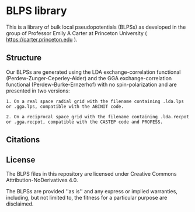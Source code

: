 # BLPS library

This is a library of bulk local pseudopotentials (BLPSs) as developed in the group of Professor Emily A Carter at Princeton University ( https://carter.princeton.edu ).

## Structure

Our BLPSs are generated using the LDA exchange-correlation functional (Perdew-Zunger-Ceperley-Alder) and the GGA exchange-correlation functional (Perdew-Burke-Ernzerhof) with no spin-polarization and are presented in two versions:

	1. On a real space radial grid with the filename containing .lda.lps or .gga.lps, compatible with the ABINIT code.

	2. On a reciprocal space grid with the filename containing .lda.recpot or .gga.recpot, compatible with the CASTEP code and PROFESS.

## Citations

## License

The BLPS files in this repository are licensed under Creative Commons Attribution-NoDerivatives 4.0.

The BLPSs are provided ''as is'' and any express or implied warranties, including, but not limited to, the fitness for a particular purpose are disclaimed.

